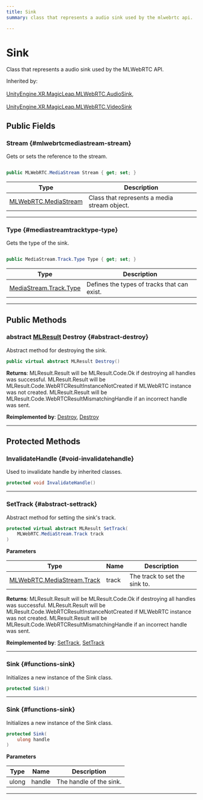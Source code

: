 ```yaml
---
title: Sink
summary: class that represents a audio sink used by the mlwebrtc api. 

---
```


# Sink




Class that represents a audio sink used by the MLWebRTC API.   


Inherited by: <br></br>[UnityEngine.XR.MagicLeap.MLWebRTC.AudioSink](/versioned_docs/version-02-Aug-2023/unity-api/api/UnityEngine.XR.MagicLeap/MLWebRTC/AudioSink/UnityEngine.XR.MagicLeap.MLWebRTC.AudioSink.md), <br></br>[UnityEngine.XR.MagicLeap.MLWebRTC.VideoSink](/versioned_docs/version-02-Aug-2023/unity-api/api/UnityEngine.XR.MagicLeap/MLWebRTC/VideoSink/UnityEngine.XR.MagicLeap.MLWebRTC.VideoSink.md)




## Public Fields

### Stream {#mlwebrtcmediastream-stream}

Gets or sets the reference to the stream. 

```csharp

public MLWebRTC.MediaStream Stream { get; set; }

```

| Type | Description  | 
|--|--|
| [MLWebRTC.MediaStream](/versioned_docs/version-02-Aug-2023/unity-api/api/UnityEngine.XR.MagicLeap/MLWebRTC/MediaStream/UnityEngine.XR.MagicLeap.MLWebRTC.MediaStream.md) | Class that represents a media stream object.  |





-----------

### Type {#mediastreamtracktype-type}

Gets the type of the sink. 

```csharp

public MediaStream.Track.Type Type { get; set; }

```

| Type | Description  | 
|--|--|
| [MediaStream.Track.Type](/versioned_docs/version-02-Aug-2023/unity-api/api/UnityEngine.XR.MagicLeap/MLWebRTC/MediaStream/UnityEngine.XR.MagicLeap.MLWebRTC.MediaStream.Track.md#enums-type) | Defines the types of tracks that can exist.  |





-----------

## Public Methods

### abstract [MLResult](/versioned_docs/version-02-Aug-2023/unity-api/api/UnityEngine.XR.MagicLeap/UnityEngine.XR.MagicLeap.MLResult.md) Destroy {#abstract-destroy}

Abstract method for destroying the sink. 

```csharp
public virtual abstract MLResult Destroy()
```






**Returns**: MLResult.Result will be  MLResult.Code.Ok  if destroying all handles was successful. MLResult.Result will be  MLResult.Code.WebRTCResultInstanceNotCreated  if MLWebRTC instance was not created. MLResult.Result will be  MLResult.Code.WebRTCResultMismatchingHandle  if an incorrect handle was sent. 

**Reimplemented by**: [Destroy](/versioned_docs/version-02-Aug-2023/unity-api/api/UnityEngine.XR.MagicLeap/MLWebRTC/AudioSink/UnityEngine.XR.MagicLeap.MLWebRTC.AudioSink.md#override-destroy), [Destroy](/versioned_docs/version-02-Aug-2023/unity-api/api/UnityEngine.XR.MagicLeap/MLWebRTC/VideoSink/UnityEngine.XR.MagicLeap.MLWebRTC.VideoSink.md#override-destroy)



-----------

## Protected Methods

### InvalidateHandle {#void-invalidatehandle}

Used to invalidate handle by inherited classes. 

```csharp
protected void InvalidateHandle()
```






-----------

### SetTrack {#abstract-settrack}

Abstract method for setting the sink's track. 

```csharp
protected virtual abstract MLResult SetTrack(
    MLWebRTC.MediaStream.Track track
)
```


**Parameters**

| Type | Name  | Description  | 
|--|--|--|
| [MLWebRTC.MediaStream.Track](/versioned_docs/version-02-Aug-2023/unity-api/api/UnityEngine.XR.MagicLeap/MLWebRTC/MediaStream/UnityEngine.XR.MagicLeap.MLWebRTC.MediaStream.Track.md) |track|The track to set the sink to.|






**Returns**: MLResult.Result will be  MLResult.Code.Ok  if destroying all handles was successful. MLResult.Result will be  MLResult.Code.WebRTCResultInstanceNotCreated  if MLWebRTC instance was not created. MLResult.Result will be  MLResult.Code.WebRTCResultMismatchingHandle  if an incorrect handle was sent. 

**Reimplemented by**: [SetTrack](/versioned_docs/version-02-Aug-2023/unity-api/api/UnityEngine.XR.MagicLeap/MLWebRTC/VideoSink/UnityEngine.XR.MagicLeap.MLWebRTC.VideoSink.md#override-settrack), [SetTrack](/versioned_docs/version-02-Aug-2023/unity-api/api/UnityEngine.XR.MagicLeap/MLWebRTC/AudioSink/UnityEngine.XR.MagicLeap.MLWebRTC.AudioSink.md#override-settrack)



-----------

### Sink {#functions-sink}

Initializes a new instance of the Sink class. 

```csharp
protected Sink()
```






-----------

### Sink {#functions-sink}

Initializes a new instance of the Sink class. 

```csharp
protected Sink(
    ulong handle
)
```


**Parameters**

| Type | Name  | Description  | 
|--|--|--|
| ulong |handle|The handle of the sink.|






-----------


